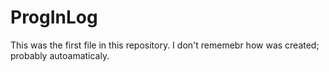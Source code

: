 # ProgInLog
This  was the first file in this repository. I don't rememebr how was created; probably autoamaticaly.
